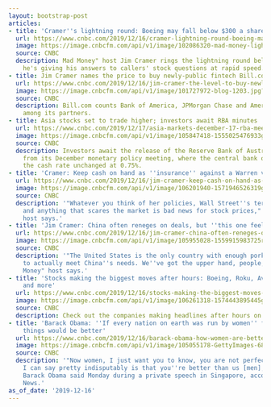 ```yaml
---
layout: bootstrap-post
articles:
- title: 'Cramer''s lightning round: Boeing may fall below $300 a share'
  url: https://www.cnbc.com/2019/12/16/cramer-lightning-round-boeing-may-fall-below-300-a-share.html
  image: https://image.cnbcfm.com/api/v1/image/102086320-mad-money-lightning-2.jpg?v=1532384256
  source: CNBC
  description: Mad Money" host Jim Cramer rings the lightning round bell, which means
    he's giving his answers to callers' stock questions at rapid speed.
- title: Jim Cramer names the price to buy newly-public fintech Bill.com 'very aggressively'
  url: https://www.cnbc.com/2019/12/16/jim-cramer-the-level-to-buy-newly-public-billcom-very-aggressively.html
  image: https://image.cnbcfm.com/api/v1/image/101727972-blog-1203.jpg?v=1402951212
  source: CNBC
  description: Bill.com counts Bank of America, JPMorgan Chase and American Express
    among its partners.
- title: Asia stocks set to trade higher; investors await RBA minutes
  url: https://www.cnbc.com/2019/12/17/asia-markets-december-17-rba-meeting-minutes-us-china-trade-currencies.html
  image: https://image.cnbcfm.com/api/v1/image/105847418-1555025476933gettyimages-1129771953.jpeg?v=1576538663
  source: CNBC
  description: Investors await the release of the Reserve Bank of Australia's minutes
    from its December monetary policy meeting, where the central bank opted to leave
    the cash rate unchanged at 0.75%.
- title: 'Cramer: Keep cash on hand as ''insurance'' against a Warren victory in 2020'
  url: https://www.cnbc.com/2019/12/16/jim-cramer-keep-cash-on-hand-as-insurance-against-warren-win-in-2020.html
  image: https://image.cnbcfm.com/api/v1/image/106201940-1571946526319gettyimages-1175136234.jpeg?v=1571946558
  source: CNBC
  description: '"Whatever you think of her policies, Wall Street''s terrified of Warren,
    and anything that scares the market is bad news for stock prices," the "Mad Money"
    host says.'
- title: 'Jim Cramer: China often reneges on deals, but ''this one feels different'''
  url: https://www.cnbc.com/2019/12/16/jim-cramer-china-often-reneges-on-deals-this-one-feels-different.html
  image: https://image.cnbcfm.com/api/v1/image/105955028-1559915983725rtx6yc8b.jpg?v=1559916047
  source: CNBC
  description: '"The United States is the only country with enough pork production
    to actually meet China''s needs. We''ve got the upper hand, people," the "Mad
    Money" host says.'
- title: 'Stocks making the biggest moves after hours: Boeing, Roku, Avon Products
    and more'
  url: https://www.cnbc.com/2019/12/16/stocks-making-the-biggest-moves-after-hours-boeing-roku-avon-products-and-more.html
  image: https://image.cnbcfm.com/api/v1/image/106261318-1574443895445gettyimages-94940032.jpeg?v=1574443977
  source: CNBC
  description: Check out the companies making headlines after hours on Monday
- title: 'Barack Obama: ''If every nation on earth was run by women'' for 2 years,
    things would be better'
  url: https://www.cnbc.com/2019/12/16/barack-obama-how-women-are-better-leaders-than-men.html
  image: https://image.cnbcfm.com/api/v1/image/105055178-GettyImages-680143744rr.jpg?v=1576513702
  source: CNBC
  description: '"Now women, I just want you to know, you are not perfect, but what
    I can say pretty indisputably is that you''re better than us [men]," former President
    Barack Obama said Monday during a private speech in Singapore, according to BBC
    News.'
as_of_date: '2019-12-16'
---
```


